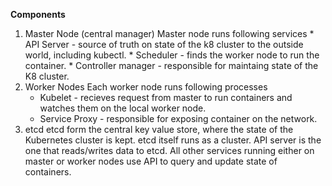 **Components**
1.    Master Node (central manager)
    Master node runs following services
    *    API Server - source of truth on state of the k8 cluster to the outside world, including kubectl. 
    *    Scheduler - finds the worker node to run the container.
    *    Controller manager - responsible for maintaing state of the K8 cluster. 
2. Worker Nodes
    Each worker node runs following processes
    * Kubelet - recieves request from master to run containers and watches them on the local worker node.
    * Service Proxy - responsible for exposing container on the network.
3. etcd
    etcd form the central key value store, where the state of the Kubernetes cluster is kept. etcd itself runs as a cluster. API server is the one that reads/writes data to etcd. All other services running either on master or worker nodes use API to query and update state of containers.

